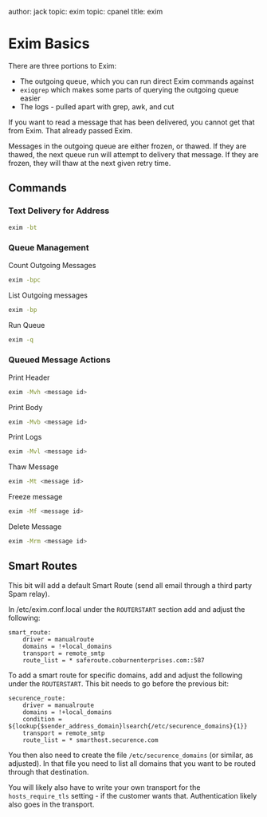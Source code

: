 author: jack
topic: exim
topic: cpanel
title: exim

Exim Basics
===========

There are three portions to Exim:

* The outgoing queue, which you can run direct Exim commands against
* `exiqgrep` which makes some parts of querying the outgoing queue easier
* The logs - pulled apart with grep, awk, and cut

If you want to read a message that has been delivered, you cannot get that from Exim. That already passed Exim.

Messages in the outgoing queue are either frozen, or thawed. If they are thawed, the next queue run will attempt to delivery that message. If they are frozen, they will thaw at the next given retry time.

Commands
--------

### Text Delivery for Address ###
```bash
exim -bt
```

### Queue Management ###
Count Outgoing Messages
```bash
exim -bpc
```

List Outgoing messages
```bash
exim -bp
```

Run Queue
```bash
exim -q
```

### Queued Message Actions ###
Print Header
```bash
exim -Mvh <message id>
```

Print Body
```bash
exim -Mvb <message id>
```

Print Logs
```bash
exim -Mvl <message id>
```

Thaw Message
```bash
exim -Mt <message id>
```

Freeze message
```bash
exim -Mf <message id>
```

Delete Message
```bash
exim -Mrm <message id>
```

Smart Routes
------------

This bit will add a default Smart Route (send all email through a third party Spam relay).

In /etc/exim.conf.local under the `ROUTERSTART` section add and adjust the following:

```
smart_route:
	driver = manualroute
	domains = !+local_domains
	transport = remote_smtp
	route_list = * saferoute.coburnenterprises.com::587
```

To add a smart route for specific domains, add and adjust the following under the `ROUTERSTART`.
This bit needs to go before the previous bit:

```
securence_route:
    driver = manualroute
    domains = !+local_domains
    condition = ${lookup{$sender_address_domain}lsearch{/etc/securence_domains}{1}}
    transport = remote_smtp
    route_list = * smarthost.securence.com
```

You then also need to create the file `/etc/securence_domains` (or similar, as adjusted).
In that file you need to list all domains that you want to be routed through that destination.

You will likely also have to write your own transport for the `hosts_require_tls` setting - if the customer wants that.
Authentication likely also goes in the transport.

